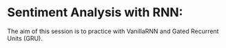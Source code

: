 # Sentiment Analysis with RNN:

The aim of this session is to practice with VanillaRNN and Gated Recurrent Units (GRU).
